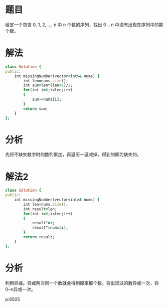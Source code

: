 # 题目

给定一个包含 0, 1, 2, ..., n 中 n 个数的序列，找出 0 .. n 中没有出现在序列中的那个数。
# 解法
```ruby
class Solution {
public:
    int missingNumber(vector<int>& nums) {
        int len=nums.size();
        int sum=len*(len+1)/2;
        for(int i=0;i<len;i++)
        {
            sum-=nums[i];
        }
        return sum;
    }
};
```
# 分析
先将不缺失数字时的数列累加，再遍历一遍减掉，得到的即为缺失的。
# 解法2
```ruby
class Solution {
public:
    int missingNumber(vector<int>& nums) {
        int len=nums.size();
        int result=len;
        for(int i=0;i<len;i++)
        {
            result^=i;
            result^=nums[i];
        }
        return result;
    }
};
```
# 分析
利用异或。异或两次同一个数就会得到原来那个数。将出现过的数异或一次，将0~n异或一次。



p:6505
